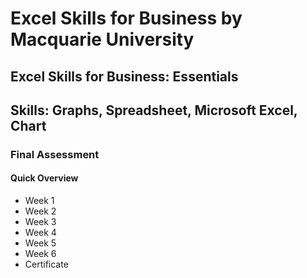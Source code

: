 # Excel Skills for Business by Macquarie University


## Excel Skills for Business: Essentials
## Skills: Graphs, Spreadsheet, Microsoft Excel, Chart

### Final Assessment

#### Quick Overview
* Week 1
* Week 2
* Week 3
* Week 4
* Week 5
* Week 6
* Certificate
